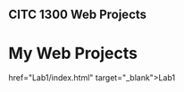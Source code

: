 ## CITC 1300 Web Projects 

<h1>My Web Projects</h1>

<a> href="Lab1/index.html" target="_blank">Lab1</a>
